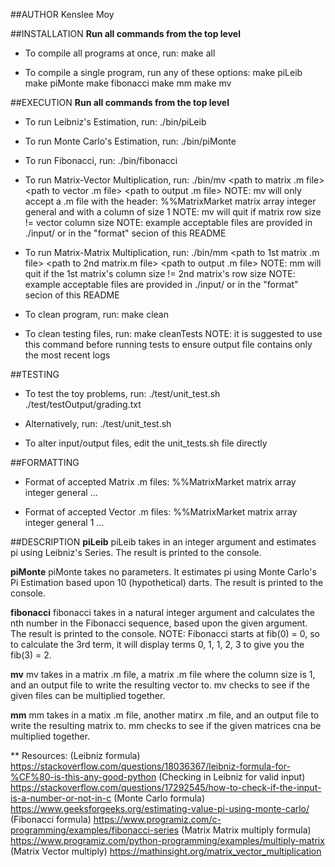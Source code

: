 ##AUTHOR
Kenslee Moy 

##INSTALLATION
**Run all commands from the top level**

* To compile all programs at once, run:
    make all

* To compile a single program, run any of these options:
    make piLeib
    make piMonte
    make fibonacci
    make mm
    make mv

##EXECUTION
**Run all commands from the top level**

* To run Leibniz's Estimation, run:
    ./bin/piLeib <integer>

* To run Monte Carlo's Estimation, run:
    ./bin/piMonte

* To run Fibonacci, run:
    ./bin/fibonacci <natural integer number>

* To run Matrix-Vector Multiplication, run:
    ./bin/mv <path to matrix .m file> <path to vector .m file> <path to output .m file>
    NOTE: mv will only accept a .m file with the header: 
        %%MatrixMarket matrix array integer general
    and with a column of size 1
    NOTE: mv will quit if matrix row size != vector column size
    NOTE: example acceptable files are provided in ./input/ or in the "format" secion of this README

* To run Matrix-Matrix Multiplication, run:
    ./bin/mm <path to 1st matrix .m file> <path to 2nd matrix.m file> <path to output .m file>
    NOTE: mm will quit if the 1st matrix's column size != 2nd matrix's row size
    NOTE: example acceptable files are provided in ./input/ or in the "format" secion of this README

* To clean program, run:
    make clean

* To clean testing files, run:
    make cleanTests
    NOTE: it is suggested to use this command before running tests to ensure output file contains 
        only the most recent logs

##TESTING
* To test the toy problems, run:
    ./test/unit_test.sh ./test/testOutput/grading.txt

* Alternatively, run:
    ./test/unit_test.sh <path to desired output file>

* To alter input/output files, edit the unit_tests.sh file directly

##FORMATTING
* Format of accepted Matrix .m files:
    %%MatrixMarket matrix array integer general
    <row size integer> <column size integer>
    <value>
    <value>
    ...
    <value>

* Format of accepted Vector .m files:
    %%MatrixMarket matrix array integer general
    <row size integer> 1
    <value>
    <value>
    ...
    <value>

##DESCRIPTION
**piLeib**
piLeib takes in an integer argument and estimates pi using Leibniz's Series. 
The result is printed to the console.

**piMonte**
piMonte takes no parameters. It estimates pi using Monte Carlo's Pi
Estimation based upon 10 (hypothetical) darts. The result is printed to
the console.

**fibonacci**
fibonacci takes in a natural integer argument and calculates the nth
number in the Fibonacci sequence, based upon the given argument. The result
is printed to the console. 
NOTE: Fibonacci starts at fib(0) = 0, so to calculate the 
3rd term, it will display terms 0, 1, 1, 2, 3 to give you the fib(3) = 2.

**mv**
mv takes in a matrix .m file, a matrix .m file where the column size is 1, 
and an output file to write the resulting vector to. mv checks to see if the
given files can be multiplied together.

**mm**
mm takes in a matix .m file, another matirx .m file, and an output file to
write the resulting matrix to. mm checks to see if the given matrices cna be
multiplied together.

** Resources:
(Leibniz formula) https://stackoverflow.com/questions/18036367/leibniz-formula-for-%CF%80-is-this-any-good-python
(Checking in Leibniz for valid input) https://stackoverflow.com/questions/17292545/how-to-check-if-the-input-is-a-number-or-not-in-c
(Monte Carlo formula) https://www.geeksforgeeks.org/estimating-value-pi-using-monte-carlo/
(Fibonacci formula) https://www.programiz.com/c-programming/examples/fibonacci-series
(Matrix Matrix multiply formula) https://www.programiz.com/python-programming/examples/multiply-matrix
(Matrix Vector multiply) https://mathinsight.org/matrix_vector_multiplication
